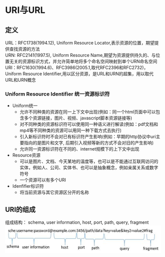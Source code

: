 # URI与URL

## 定义

URL：RFC1738(1994.12), Uniform Resource Locator,表示资源的位置，期望提供查找资源的方法  
URN: RFC2141(1997.5), Uniform Resource Name,期望为资源提供持久的、与位置无关的资源标识方式，并允许简单地将多个命名空间映射到单个URN命名空间  
URI：RFC1630(1994.6)、RFC3986(2005.1,取代RFC2396和RFC2732)，Uniform Resource Identifier,用以区分资源，是URL和URN的超集，用以取代URL和URN概念

### Uniform Resource Identifier 统一资源标识符

* Uniform统一
    * 允许不同种类的资源在同一上下文中出现(例如：同一个html页面中可以包含多个资源链接，图片、视频、javascript脚本资源链接等)
    * 对不同种类的资源标识符可以使用同一种语义进行解读(例如：pdf文档和mp4等不同种类的资源可以用同一种下载方式去执行)
    * 引入新标识符时不会对已有标识符产生影响(例如：早期的http协议中uri主要指向的是图片和文字, 后期引入视频等新的方式不会对旧的产生影响)
    * 允许同一资源标识符在不同的、internet规模下的上下文中出现
* Resource资源
    * 可以是图片、文档、今天某地的温度等，也可以是不能通过互联网访问的实体，例如人、公司、实体书、也可以是抽象概念，例如亲属关系或数字符号
    * 一个资源可以有多个URI
* Idenfifier标识符
    * 将当前资源与其它资源区分开的名称

## URI的组成

组成结构： schema, user information, host, port, path, query, fragment
![web-uri](/imgs/network/http/web-uri.jpg)
